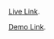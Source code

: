 [Live Link](https://stratex-assignment.netlify.app/).

[Demo Link](https://www.loom.com/share/f1b38dfc1eb3478eb9d58cb9ae0ecab1?sid=3c734c3a-8ba5-47de-b01b-db79d408fb4f).



